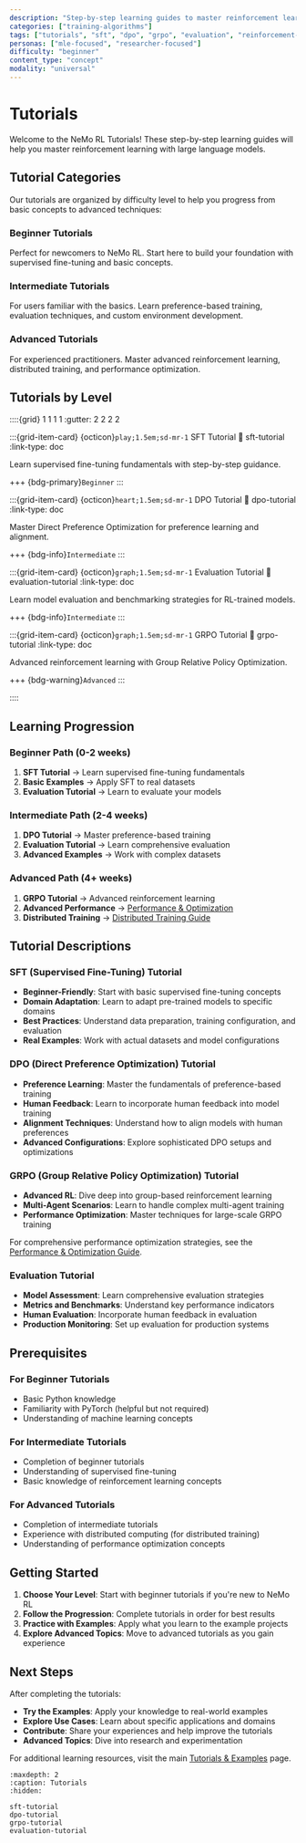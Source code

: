 ```yaml
---
description: "Step-by-step learning guides to master reinforcement learning with large language models using NeMo RL"
categories: ["training-algorithms"]
tags: ["tutorials", "sft", "dpo", "grpo", "evaluation", "reinforcement-learning", "training-execution"]
personas: ["mle-focused", "researcher-focused"]
difficulty: "beginner"
content_type: "concept"
modality: "universal"
---
```


# Tutorials

Welcome to the NeMo RL Tutorials! These step-by-step learning guides will help you master reinforcement learning with large language models.

## Tutorial Categories

Our tutorials are organized by difficulty level to help you progress from basic concepts to advanced techniques:

### **Beginner Tutorials**
Perfect for newcomers to NeMo RL. Start here to build your foundation with supervised fine-tuning and basic concepts.

### **Intermediate Tutorials**
For users familiar with the basics. Learn preference-based training, evaluation techniques, and custom environment development.

### **Advanced Tutorials**
For experienced practitioners. Master advanced reinforcement learning, distributed training, and performance optimization.

## Tutorials by Level

::::{grid} 1 1 1 1
:gutter: 2 2 2 2

:::{grid-item-card} {octicon}`play;1.5em;sd-mr-1` SFT Tutorial
:link: sft-tutorial
:link-type: doc

Learn supervised fine-tuning fundamentals with step-by-step guidance.

+++
{bdg-primary}`Beginner`
:::

:::{grid-item-card} {octicon}`heart;1.5em;sd-mr-1` DPO Tutorial
:link: dpo-tutorial
:link-type: doc

Master Direct Preference Optimization for preference learning and alignment.

+++
{bdg-info}`Intermediate`
:::

:::{grid-item-card} {octicon}`graph;1.5em;sd-mr-1` Evaluation Tutorial
:link: evaluation-tutorial
:link-type: doc

Learn model evaluation and benchmarking strategies for RL-trained models.

+++
{bdg-info}`Intermediate`
:::

:::{grid-item-card} {octicon}`graph;1.5em;sd-mr-1` GRPO Tutorial
:link: grpo-tutorial
:link-type: doc

Advanced reinforcement learning with Group Relative Policy Optimization.

+++
{bdg-warning}`Advanced`
:::

::::

## Learning Progression

### **Beginner Path** (0-2 weeks)
1. **SFT Tutorial** → Learn supervised fine-tuning fundamentals
2. **Basic Examples** → Apply SFT to real datasets
3. **Evaluation Tutorial** → Learn to evaluate your models

### **Intermediate Path** (2-4 weeks)
1. **DPO Tutorial** → Master preference-based training
2. **Evaluation Tutorial** → Learn comprehensive evaluation
3. **Advanced Examples** → Work with complex datasets

### **Advanced Path** (4+ weeks)
1. **GRPO Tutorial** → Advanced reinforcement learning
2. **Advanced Performance** → [Performance & Optimization](../../advanced/performance/index)
3. **Distributed Training** → [Distributed Training Guide](../../advanced/performance/distributed-training)

## Tutorial Descriptions

### **SFT (Supervised Fine-Tuning) Tutorial**
- **Beginner-Friendly**: Start with basic supervised fine-tuning concepts
- **Domain Adaptation**: Learn to adapt pre-trained models to specific domains
- **Best Practices**: Understand data preparation, training configuration, and evaluation
- **Real Examples**: Work with actual datasets and model configurations

### **DPO (Direct Preference Optimization) Tutorial**
- **Preference Learning**: Master the fundamentals of preference-based training
- **Human Feedback**: Learn to incorporate human feedback into model training
- **Alignment Techniques**: Understand how to align models with human preferences
- **Advanced Configurations**: Explore sophisticated DPO setups and optimizations

### **GRPO (Group Relative Policy Optimization) Tutorial**
- **Advanced RL**: Dive deep into group-based reinforcement learning
- **Multi-Agent Scenarios**: Learn to handle complex multi-agent training
- **Performance Optimization**: Master techniques for large-scale GRPO training

For comprehensive performance optimization strategies, see the [Performance & Optimization Guide](../../advanced/performance/index).

### **Evaluation Tutorial**
- **Model Assessment**: Learn comprehensive evaluation strategies
- **Metrics and Benchmarks**: Understand key performance indicators
- **Human Evaluation**: Incorporate human feedback in evaluation
- **Production Monitoring**: Set up evaluation for production systems

## Prerequisites

### **For Beginner Tutorials**
- Basic Python knowledge
- Familiarity with PyTorch (helpful but not required)
- Understanding of machine learning concepts

### **For Intermediate Tutorials**
- Completion of beginner tutorials
- Understanding of supervised fine-tuning
- Basic knowledge of reinforcement learning concepts

### **For Advanced Tutorials**
- Completion of intermediate tutorials
- Experience with distributed computing (for distributed training)
- Understanding of performance optimization concepts

## Getting Started

1. **Choose Your Level**: Start with beginner tutorials if you're new to NeMo RL
2. **Follow the Progression**: Complete tutorials in order for best results
3. **Practice with Examples**: Apply what you learn to the example projects
4. **Explore Advanced Topics**: Move to advanced tutorials as you gain experience

## Next Steps

After completing the tutorials:

- **Try the Examples**: Apply your knowledge to real-world examples
- **Explore Use Cases**: Learn about specific applications and domains
- **Contribute**: Share your experiences and help improve the tutorials
- **Advanced Topics**: Dive into research and experimentation

For additional learning resources, visit the main [Tutorials & Examples](../index) page.

```{toctree}
:maxdepth: 2
:caption: Tutorials
:hidden:

sft-tutorial
dpo-tutorial
grpo-tutorial
evaluation-tutorial
``` 